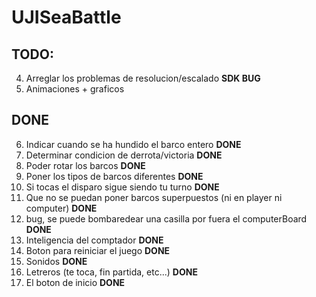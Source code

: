 # UJISeaBattle
## TODO:
4. Arreglar los problemas de resolucion/escalado **SDK BUG**
11. Animaciones + graficos

## DONE

6. Indicar cuando se ha hundido el barco entero **DONE**
7. Determinar condicion de derrota/victoria **DONE**
1. Poder rotar los barcos **DONE**
2. Poner los tipos de barcos diferentes **DONE**
3. Si tocas el disparo sigue siendo tu turno **DONE**
9. Que no se puedan poner barcos superpuestos (ni en player ni computer) **DONE**
14. bug, se puede bombaredear una casilla por fuera el computerBoard **DONE**
13. Inteligencia del comptador **DONE**
8. Boton para reiniciar el juego **DONE**
5. Sonidos **DONE**
10. Letreros (te toca, fin partida, etc...) **DONE**
12. El boton de inicio **DONE**



